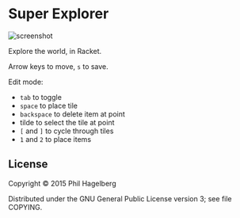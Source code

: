# Super Explorer

<img src="http://p.hagelb.org/super-explorer.png" alt="screenshot" />

Explore the world, in Racket.

Arrow keys to move, `s` to save.

Edit mode:
* `tab` to toggle
* `space` to place tile
* `backspace` to delete item at point
* tilde to select the tile at point
* `[` and `]` to cycle through tiles
* `1` and `2` to place items

## License

Copyright © 2015 Phil Hagelberg

Distributed under the GNU General Public License version 3; see file COPYING.

